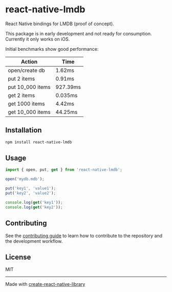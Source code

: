 # react-native-lmdb

React Native bindings for LMDB (proof of concept).

This package is in early development and not ready for consumption. Currently it only works on iOS.

Initial benchmarks show good performance:

| Action           | Time     |
| ---------------- | -------- |
| open/create db   | 1.62ms   |
| put 2 items      | 0.91ms   |
| put 10_000 items | 927.39ms |
| get 2 items      | 0.035ms  |
| get 1000 items   | 4.42ms   |
| get 10_000 items | 44.25ms  |

## Installation

```sh
npm install react-native-lmdb
```

## Usage

```js
import { open, put, get } from 'react-native-lmdb';

open('mydb.mdb');

put('key1', 'value1');
put('key2', 'value2');

console.log(get('key1'));
console.log(get('key2'));
```

## Contributing

See the [contributing guide](CONTRIBUTING.md) to learn how to contribute to the repository and the development workflow.

## License

MIT

---

Made with [create-react-native-library](https://github.com/callstack/react-native-builder-bob)
